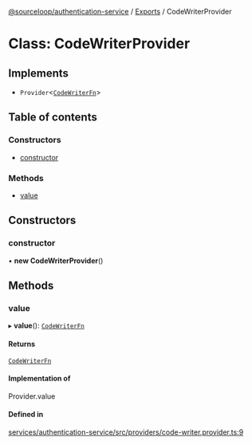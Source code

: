 [@sourceloop/authentication-service](../README.md) / [Exports](../modules.md) / CodeWriterProvider

# Class: CodeWriterProvider

## Implements

- `Provider`<[`CodeWriterFn`](../interfaces/CodeWriterFn.md)\>

## Table of contents

### Constructors

- [constructor](CodeWriterProvider.md#constructor)

### Methods

- [value](CodeWriterProvider.md#value)

## Constructors

### constructor

• **new CodeWriterProvider**()

## Methods

### value

▸ **value**(): [`CodeWriterFn`](../interfaces/CodeWriterFn.md)

#### Returns

[`CodeWriterFn`](../interfaces/CodeWriterFn.md)

#### Implementation of

Provider.value

#### Defined in

[services/authentication-service/src/providers/code-writer.provider.ts:9](https://github.com/codeweb05/repo1/blob/ea19add/services/authentication-service/src/providers/code-writer.provider.ts#L9)
